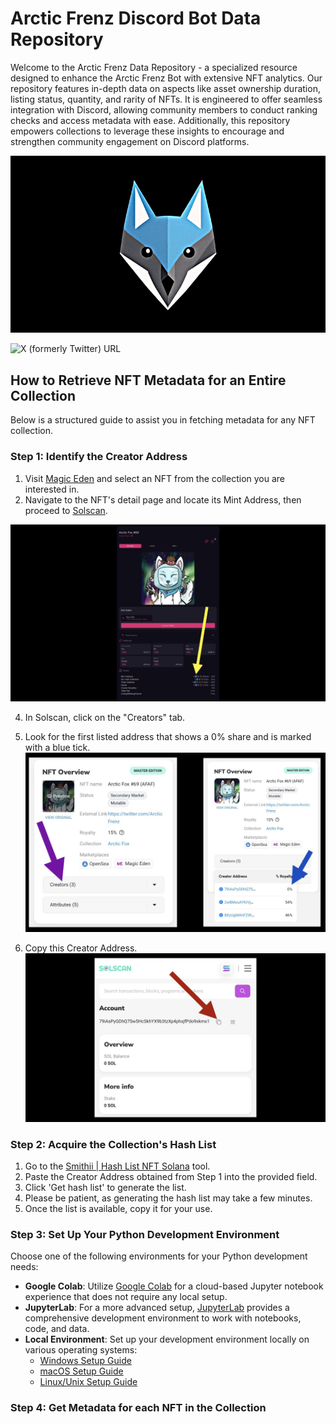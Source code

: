 # Arctic Frenz Discord Bot Data Repository

Welcome to the Arctic Frenz Data Repository - a specialized resource designed to enhance the Arctic Frenz Bot with extensive NFT analytics. Our repository features in-depth data on aspects like asset ownership duration, listing status, quantity, and rarity of NFTs. It is engineered to offer seamless integration with Discord, allowing community members to conduct ranking checks and access metadata with ease. Additionally, this repository empowers collections to leverage these insights to encourage and strengthen community engagement on Discord platforms.

![Logo](https://raw.githubusercontent.com/davidbeard741/arcticfrenz-data/main/images/IMG_3153.gif)

![X (formerly Twitter) URL](https://img.shields.io/twitter/url?url=https%3A%2F%2Ftwitter.com%2Farcticfrenz&logo=x&label=%40ArcticFrenz&link=https%3A%2F%2Ftwitter.com%2Farcticfrenz)


## How to Retrieve NFT Metadata for an Entire Collection

Below is a structured guide to assist you in fetching metadata for any NFT collection.

### Step 1: Identify the Creator Address

1. Visit [Magic Eden](https://magiceden.io) and select an NFT from the collection you are interested in.
2. Navigate to the NFT's detail page and locate its Mint Address, then proceed to [Solscan](https://solscan.io).

<p align="center" padding-left="10" padding-top="0" padding-right="10" padding-bottom="5">
    <img src="https://raw.githubusercontent.com/davidbeard741/arcticfrenz-data/main/images/3B369D54-BACD-4747-9AC7-9A5026257145.jpeg"
        max-height="150" width="auto">
</p>

4. In Solscan, click on the "Creators" tab.
5. Look for the first listed address that shows a 0% share and is marked with a blue tick.   
   ![Find Creator Address](https://raw.githubusercontent.com/davidbeard741/arcticfrenz-data/main/images/0D636107-2D85-4DBD-849D-E19A2B647338.jpeg)

6. Copy this Creator Address.
   ![Copy Creator Address](https://raw.githubusercontent.com/davidbeard741/arcticfrenz-data/main/images/CC753005-3372-463E-97A9-D8E0710BC5A3.jpeg)

### Step 2: Acquire the Collection's Hash List

1. Go to the [Smithii | Hash List NFT Solana](https://tools.smithii.io/hashlist/solana) tool.
2. Paste the Creator Address obtained from Step 1 into the provided field.
3. Click 'Get hash list' to generate the list.
4. Please be patient, as generating the hash list may take a few minutes.
5. Once the list is available, copy it for your use.

### Step 3: Set Up Your Python Development Environment

Choose one of the following environments for your Python development needs:

- **Google Colab**: Utilize [Google Colab](https://colab.research.google.com) for a cloud-based Jupyter notebook experience that does not require any local setup.
- **JupyterLab**: For a more advanced setup, [JupyterLab](https://jupyter.org/) provides a comprehensive development environment to work with notebooks, code, and data.
- **Local Environment**: Set up your development environment locally on various operating systems:
  - [Windows Setup Guide](https://realpython.com/python-coding-setup-windows/)
  - [macOS Setup Guide](https://www.digitalocean.com/community/tutorials/how-to-install-python-3-and-set-up-a-local-programming-environment-on-macos)
  - [Linux/Unix Setup Guide](https://itsfoss.com/python-setup-linux/)

### Step 4: Get Metadata for each NFT in the Collection
